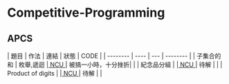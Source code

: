 # Competitive-Programming

## APCS
| 題目 | 作法 | 連結 | 狀態 | CODE |
| -------- | ---- | --- | -------- |
| 子集合的和 | 枚舉,遞迴 |[ NCU ](https://se154.csie.ncu.edu.tw/problem/001)  | 被搞一小時，十分挫折|  |
| 紀念品分組 |  |[ NCU ](https://se154.csie.ncu.edu.tw/problem/002)  | 待解 |  |
| Product of digits |  |[ NCU ](https://se154.csie.ncu.edu.tw/problem/003)  | 待解 |  |
